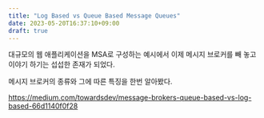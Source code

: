 ```yaml
---
title: "Log Based vs Queue Based Message Queues"
date: 2023-05-20T16:37:10+09:00
draft: true
---
```


대규모의 웹 애플리케이션을 MSA로 구성하는 예시에서 이제 메시지 브로커를 빼 놓고 이야기 하기는 섭섭한 존재가 되었다.

메시지 브로커의 종류와 그에 따른 특징을 한번 알아봤다.

https://medium.com/towardsdev/message-brokers-queue-based-vs-log-based-66d1140f0f28